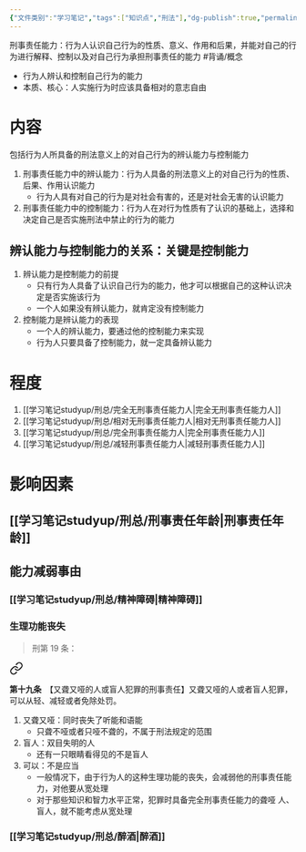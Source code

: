 ```yaml
---
{"文件类别":"学习笔记","tags":["知识点","刑法"],"dg-publish":true,"permalink":"/学习笔记studyup/刑总/刑事责任能力/","dgPassFrontmatter":true,"created":"2024-11-01T22:02:49.951+08:00","updated":"2024-11-12T14:18:09.483+08:00"}
---
```


刑事责任能力：行为人认识自己行为的性质、意义、作用和后果，并能对自己的行为进行解释、控制以及对自己行为承担刑事责任的能力 #背诵/概念 
- 行为人辨认和控制自己行为的能力
- 本质、核心：人实施行为时应该具备相对的意志自由
# 内容
包括行为人所具备的刑法意义上的对自己行为的辨认能力与控制能力
1. 刑事责任能力中的辨认能力：行为人具备的刑法意义上的对自己行为的性质、后果、作用认识能力
	- 行为人具有对自己的行为是对社会有害的，还是对社会无害的认识能力
2. 刑事责任能力中的控制能力：行为人在对行为性质有了认识的基础上，选择和决定自己是否实施刑法中禁止的行为的能力
## 辨认能力与控制能力的关系：关键是控制能力
1. 辨认能力是控制能力的前提
	- 只有行为人具备了认识自己行为的能力，他才可以根据自己的这种认识决定是否实施该行为
	- ⼀个人如果没有辨认能力，就肯定没有控制能力
2. 控制能力是辨认能力的表现
	- 一个人的辨认能力，要通过他的控制能力来实现
	- 行为人只要具备了控制能力，就一定具备辨认能力
# 程度
1. [[学习笔记studyup/刑总/完全无刑事责任能力人\|完全无刑事责任能力人]]
2. [[学习笔记studyup/刑总/相对无刑事责任能力人\|相对无刑事责任能力人]]
3. [[学习笔记studyup/刑总/完全刑事责任能力人\|完全刑事责任能力人]]
4. [[学习笔记studyup/刑总/减轻刑事责任能力人\|减轻刑事责任能力人]]
# 影响因素
## [[学习笔记studyup/刑总/刑事责任年龄\|刑事责任年龄]]
## 能力减弱事由
### [[学习笔记studyup/刑总/精神障碍\|精神障碍]]
### 生理功能丧失
>刑第 19 条：
<div class="transclusion internal-embed is-loaded"><a class="markdown-embed-link" href="/////#t19" aria-label="Open link"><svg xmlns="http://www.w3.org/2000/svg" width="24" height="24" viewBox="0 0 24 24" fill="none" stroke="currentColor" stroke-width="2" stroke-linecap="round" stroke-linejoin="round" class="svg-icon lucide-link"><path d="M10 13a5 5 0 0 0 7.54.54l3-3a5 5 0 0 0-7.07-7.07l-1.72 1.71"></path><path d="M14 11a5 5 0 0 0-7.54-.54l-3 3a5 5 0 0 0 7.07 7.07l1.71-1.71"></path></svg></a><div class="markdown-embed">



**第十九条**　【又聋又哑的人或盲人犯罪的刑事责任】又聋又哑的人或者盲人犯罪，可以从轻、减轻或者免除处罚。 

</div></div>


1. 又聋又哑：同时丧失了听能和语能
	- 只聋不哑或者只哑不聋的，不属于刑法规定的范围
2. 盲人：双目失明的人
	- 还有一只眼睛看得见的不是盲人
3. 可以：不是应当
	- 一般情况下，由于行为人的这种生理功能的丧失，会减弱他的刑事责任能力，对他要从宽处理
	- 对于那些知识和智力水平正常，犯罪时具备完全刑事责任能力的聋哑 人、盲人，就不能考虑从宽处理
### [[学习笔记studyup/刑总/醉酒\|醉酒]]
